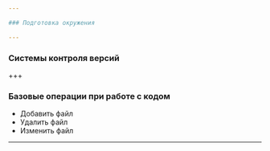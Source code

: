 ```yaml
---

### Подготовка окружения

---
```


### Системы контроля версий

+++

### Базовые операции при работе с кодом

* Добавить файл
* Удалить файл
* Изменить файл

---